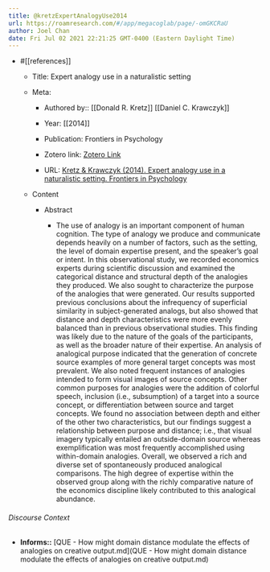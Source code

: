 ```yaml
---
title: @kretzExpertAnalogyUse2014
url: https://roamresearch.com/#/app/megacoglab/page/-omGKCRaU
author: Joel Chan
date: Fri Jul 02 2021 22:21:25 GMT-0400 (Eastern Daylight Time)
---
```


- #[[references]]

    - Title: Expert analogy use in a naturalistic setting

    - Meta:

        - Authored by:: [[Donald R. Kretz]] [[Daniel C. Krawczyk]]

        - Year: [[2014]]

        - Publication: Frontiers in Psychology

        - Zotero link: [Zotero Link](zotero://select/items/1_BTWTB4W9)

        - URL: [Kretz & Krawczyk (2014). Expert analogy use in a naturalistic setting. Frontiers in Psychology](http://journal.frontiersin.org/article/10.3389/fpsyg.2014.01333/full)

    - Content

        - Abstract

            - The use of analogy is an important component of human cognition. The type of analogy we produce and communicate depends heavily on a number of factors, such as the setting, the level of domain expertise present, and the speaker’s goal or intent. In this observational study, we recorded economics experts during scientific discussion and examined the categorical distance and structural depth of the analogies they produced. We also sought to characterize the purpose of the analogies that were generated. Our results supported previous conclusions about the infrequency of superficial similarity in subject-generated analogs, but also showed that distance and depth characteristics were more evenly balanced than in previous observational studies. This finding was likely due to the nature of the goals of the participants, as well as the broader nature of their expertise. An analysis of analogical purpose indicated that the generation of concrete source examples of more general target concepts was most prevalent. We also noted frequent instances of analogies intended to form visual images of source concepts. Other common purposes for analogies were the addition of colorful speech, inclusion (i.e., subsumption) of a target into a source concept, or differentiation between source and target concepts. We found no association between depth and either of the other two characteristics, but our findings suggest a relationship between purpose and distance; i.e., that visual imagery typically entailed an outside-domain source whereas exemplification was most frequently accomplished using within-domain analogies. Overall, we observed a rich and diverse set of spontaneously produced analogical comparisons. The high degree of expertise within the observed group along with the richly comparative nature of the economics discipline likely contributed to this analogical abundance.

###### Discourse Context

- **Informs::** [QUE - How might domain distance modulate the effects of analogies on creative output.md](QUE - How might domain distance modulate the effects of analogies on creative output.md)
